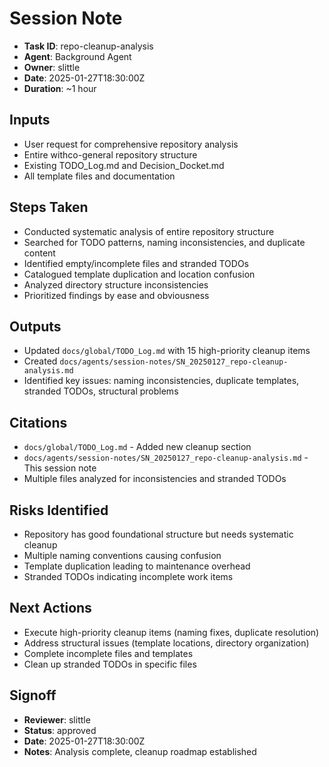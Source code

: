 # Session Note

- **Task ID**: repo-cleanup-analysis
- **Agent**: Background Agent
- **Owner**: slittle
- **Date**: 2025-01-27T18:30:00Z
- **Duration**: ~1 hour

## Inputs

- User request for comprehensive repository analysis
- Entire withco-general repository structure
- Existing TODO_Log.md and Decision_Docket.md
- All template files and documentation

## Steps Taken

- Conducted systematic analysis of entire repository structure
- Searched for TODO patterns, naming inconsistencies, and duplicate content
- Identified empty/incomplete files and stranded TODOs
- Catalogued template duplication and location confusion
- Analyzed directory structure inconsistencies
- Prioritized findings by ease and obviousness

## Outputs

- Updated `docs/global/TODO_Log.md` with 15 high-priority cleanup items
- Created `docs/agents/session-notes/SN_20250127_repo-cleanup-analysis.md`
- Identified key issues: naming inconsistencies, duplicate templates, stranded TODOs, structural problems

## Citations

- `docs/global/TODO_Log.md` - Added new cleanup section
- `docs/agents/session-notes/SN_20250127_repo-cleanup-analysis.md` - This session note
- Multiple files analyzed for inconsistencies and stranded TODOs

## Risks Identified

- Repository has good foundational structure but needs systematic cleanup
- Multiple naming conventions causing confusion
- Template duplication leading to maintenance overhead
- Stranded TODOs indicating incomplete work items

## Next Actions

- Execute high-priority cleanup items (naming fixes, duplicate resolution)
- Address structural issues (template locations, directory organization)
- Complete incomplete files and templates
- Clean up stranded TODOs in specific files

## Signoff

- **Reviewer**: slittle
- **Status**: approved
- **Date**: 2025-01-27T18:30:00Z
- **Notes**: Analysis complete, cleanup roadmap established
